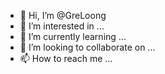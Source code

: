 - 👋 Hi, I’m @GreLoong
- 👀 I’m interested in ...
- 🌱 I’m currently learning ...
- 💞️ I’m looking to collaborate on ...
- 📫 How to reach me ...

<!---
GreLoong/GreLoong is a ✨ special ✨ repository because its `README.md` (this file) appears on your GitHub profile.
You can click the Preview link to take a look at your changes.
--->
